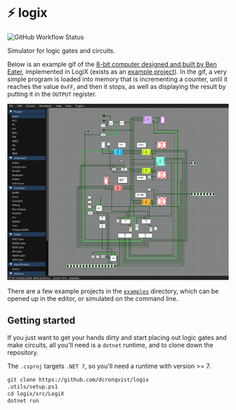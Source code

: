 # ⚡ logix

![GitHub Workflow Status](https://img.shields.io/github/actions/workflow/status/dcronqvist/logix/tests.yml?branch=master&label=tests)

Simulator for logic gates and circuits.

Below is an example gif of the [8-bit computer designed and built by Ben Eater](https://www.youtube.com/watch?v=HyznrdDSSGM&list=PLowKtXNTBypGqImE405J2565dvjafglHU), implemented in LogiX (exists as an [example project](/examples/beneater-8bit/)). In the gif, a very simple program is loaded into memory that is incrementing a counter, until it reaches the value `0xFF`, and then it stops, as well as displaying the result by putting it in the `OUTPUT` register.

![Showcasing an example implementation of the Ben Eater 8-bit computer](media/ben_eater_showcase.gif)

There are a few example projects in the [`examples`](/examples/) directory, which can be opened up in the editor, or simulated on the command line.

## Getting started

If you just want to get your hands dirty and start placing out logic gates and make circuits, all you'll need is a `dotnet` runtime, and to clone down the repository.

The `.csproj` targets `.NET 7`, so you'll need a runtime with version >= 7.

```
git clone https://github.com/dcronqvist/logix
.utils/setup.ps1
cd logix/src/LogiX
dotnet run
```
